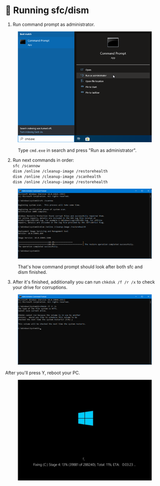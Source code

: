 # 🔘 Running sfc/dism

1. Run command prompt as administrator.

<figure><img src="../.gitbook/assets/cmd.png" alt=""><figcaption><p>Type <code>cmd.exe</code> in search and press "Run as administrator".</p></figcaption></figure>

2. Run next commands in order:\
   `sfc /scannow`\
   `dism /online /cleanup-image /restorehealth`\
   `dism /online /cleanup-image /scanhealth` \
   `dism /online /cleanup-image /restorehealth`

<figure><img src="../.gitbook/assets/sfcdism.png" alt=""><figcaption><p>That's how command prompt should look after both sfc and dism finished.</p></figcaption></figure>

3. After it's finished, additionally you can run `chkdsk /f /r /x` to check your drive for corruptions.

<figure><img src="../.gitbook/assets/chkdsk.png" alt=""><figcaption></figcaption></figure>

After you'll press Y, reboot your PC.

<figure><img src="../.gitbook/assets/chkdskloading.png" alt=""><figcaption></figcaption></figure>

